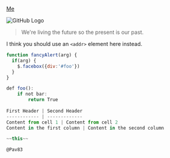 [Me](https://github.com/Pav83)

![GitHub Logo](/images/logo.png)

> We're living the future so
> the present is our past.

I think you should use an
`<addr>` element here instead.

```javascript
function fancyAlert(arg) {
  if(arg) {
    $.facebox({div:'#foo'})
  }
}

def foo():
    if not bar:
        return True
        
First Header | Second Header
------------ | -------------
Content from cell 1 | Content from cell 2
Content in the first column | Content in the second column

~~this~~

@Pav83
